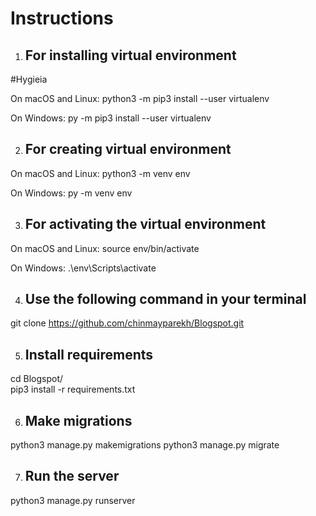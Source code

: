 # Instructions

1. ## For installing virtual environment

#Hygieia

On macOS and Linux:
python3 -m pip3  install --user virtualenv

On Windows:
py -m pip3 install --user virtualenv

2. ## For creating virtual environment
On macOS and Linux:
python3 -m venv env

On Windows:
py -m venv env

3. ## For activating the virtual environment

On macOS and Linux:
source env/bin/activate

On Windows:
.\env\Scripts\activate

4. ## Use the following command in your terminal
git clone https://github.com/chinmayparekh/Blogspot.git

5. ## Install requirements
cd Blogspot/ <br/>
pip3 install -r requirements.txt

6. ## Make migrations
python3 manage.py makemigrations
python3 manage.py migrate

7. ## Run the server
python3 manage.py runserver
